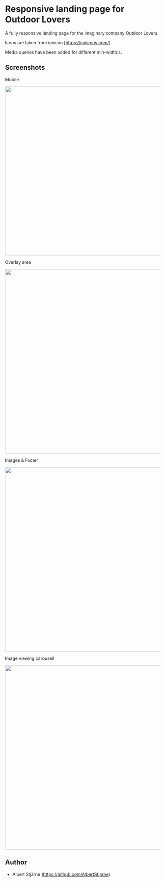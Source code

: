 # Responsive landing page for Outdoor Lovers

A fully responsive landing page for the imaginary company Outdoor Lovers.

Icons are taken from ionicon [https://ionicons.com/].

Media queries have been added for different min-width:s.

## Screenshots

Mobile

<img src="README-images/mobile.gif" width=550>

Overlay area

<img src="overlay-area.png" width=600>

Images & Footer

<img src="images-and-footer.png" width=600>

Image viewing carousell

<img src="image-viewing.png" width=600>

## Author

- Albert Stjärne (https://github.com/AlbertStjarne)
